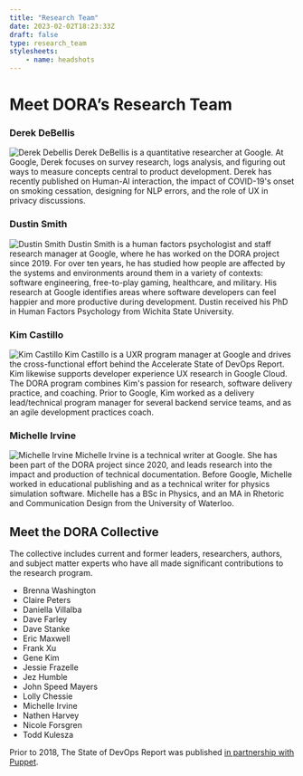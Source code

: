 ```yaml
---
title: "Research Team"
date: 2023-02-02T18:23:33Z
draft: false
type: research_team
stylesheets:
    - name: headshots
---
```


# Meet DORA’s Research Team

### Derek DeBellis
![Derek Debellis](/img/headshots/derek-debellis.jpeg)
Derek DeBellis is a quantitative researcher at Google. At Google, Derek focuses on survey research, logs analysis, and figuring out ways to measure concepts central to product development. Derek has recently published on Human-AI interaction, the impact of COVID-19's onset on smoking cessation, designing for NLP errors, and the role of UX in privacy discussions.

### Dustin Smith
![Dustin Smith](/img/headshots/dustin-smith.jpeg)
Dustin Smith is a human factors psychologist and staff research manager at Google, where he has worked on the DORA project since 2019. For over ten years, he has studied how people are affected by the systems and environments around them in a variety of contexts: software engineering, free-to-play gaming, healthcare, and military. His research at Google identifies areas where software developers can feel happier and more productive during development. Dustin received his PhD in Human Factors Psychology from Wichita State University.

### Kim Castillo
![Kim Castillo](/img/headshots/kim-castillo.jpeg)
Kim Castillo is a UXR program manager at Google and drives the cross-functional effort behind the Accelerate State of DevOps Report. Kim likewise supports developer experience UX research in Google Cloud. The DORA program combines Kim's passion for research, software delivery practice, and coaching. Prior to Google, Kim worked as a delivery lead/technical program manager for several backend service teams, and as an agile development practices coach.

### Michelle Irvine
![Michelle Irvine](/img/headshots/michelle-irvine.jpeg)
Michelle Irvine is a technical writer at Google. She has been part of the DORA project since 2020, and leads research into the impact and production of technical documentation. Before Google, Michelle worked in educational publishing and as a technical writer for physics simulation software. Michelle has a BSc in Physics, and an MA in Rhetoric and Communication Design from the University of Waterloo.

## Meet the DORA Collective
The collective includes current and former leaders, researchers, authors, and subject matter experts who have all made significant contributions to the research program.

  - Brenna Washington
  - Claire Peters
  - Daniella Villalba
  - Dave Farley
  - Dave Stanke
  - Eric Maxwell
  - Frank Xu
  - Gene Kim
  - Jessie Frazelle
  - Jez Humble
  - John Speed Mayers
  - Lolly Chessie
  - Michelle Irvine
  - Nathen Harvey
  - Nicole Forsgren
  - Todd Kulesza

Prior to 2018, The State of DevOps Report was published [in partnership with Puppet](https://www.puppet.com/resources/history-of-devops-reports).